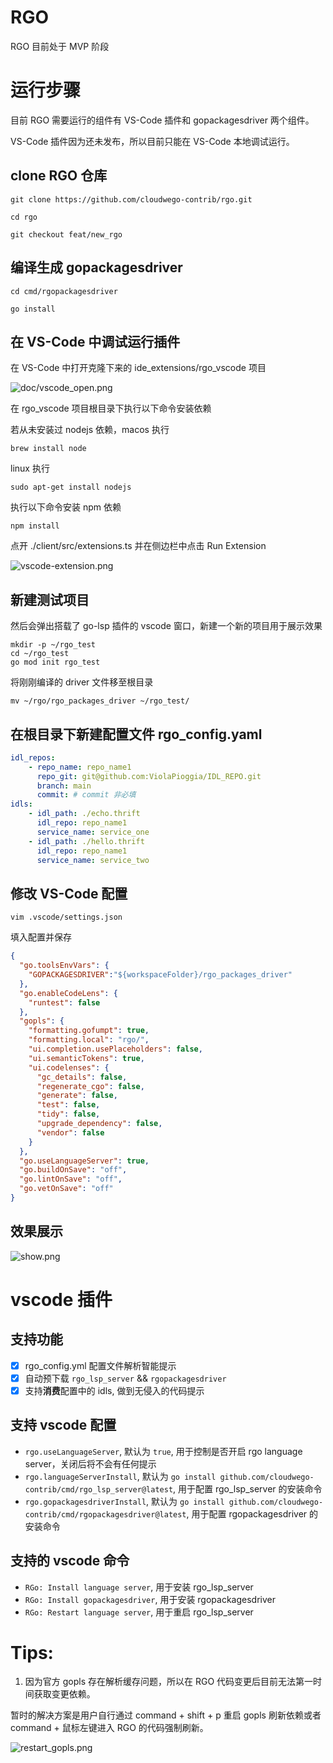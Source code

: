 # RGO
RGO 目前处于 MVP 阶段

# 运行步骤

目前 RGO 需要运行的组件有 VS-Code 插件和 gopackagesdriver 两个组件。

VS-Code 插件因为还未发布，所以目前只能在 VS-Code 本地调试运行。

## clone RGO 仓库

```shell
git clone https://github.com/cloudwego-contrib/rgo.git

cd rgo

git checkout feat/new_rgo
```

## 编译生成 gopackagesdriver

```shell
cd cmd/rgopackagesdriver

go install
```

## 在 VS-Code 中调试运行插件
在 VS-Code 中打开克隆下来的 ide_extensions/rgo_vscode 项目

![doc/vscode_open.png](doc/vscode_open.png)

在 rgo_vscode 项目根目录下执行以下命令安装依赖

若从未安装过 nodejs 依赖，macos 执行
```shell
brew install node
```
linux 执行
```shell
sudo apt-get install nodejs
```

执行以下命令安装 npm 依赖
```shell
npm install
```

点开 ./client/src/extensions.ts 并在侧边栏中点击 Run Extension

![vscode-extension.png](./doc/vscode-extension.png)

## 新建测试项目

然后会弹出搭载了 go-lsp 插件的 vscode 窗口，新建一个新的项目用于展示效果

```shell
mkdir -p ~/rgo_test
cd ~/rgo_test
go mod init rgo_test
```

将刚刚编译的 driver 文件移至根目录
```shell
mv ~/rgo/rgo_packages_driver ~/rgo_test/
```

## 在根目录下新建配置文件 rgo_config.yaml

```yaml
idl_repos:
    - repo_name: repo_name1
      repo_git: git@github.com:ViolaPioggia/IDL_REPO.git
      branch: main
      commit: # commit 非必填
idls:
    - idl_path: ./echo.thrift
      idl_repo: repo_name1
      service_name: service_one
    - idl_path: ./hello.thrift
      idl_repo: repo_name1
      service_name: service_two

```

## 修改 VS-Code 配置

```shell
vim .vscode/settings.json
```

填入配置并保存

```json
{
  "go.toolsEnvVars": {
    "GOPACKAGESDRIVER":"${workspaceFolder}/rgo_packages_driver"
  },
  "go.enableCodeLens": {
    "runtest": false
  },
  "gopls": {
    "formatting.gofumpt": true,
    "formatting.local": "rgo/",
    "ui.completion.usePlaceholders": false,
    "ui.semanticTokens": true,
    "ui.codelenses": {
      "gc_details": false,
      "regenerate_cgo": false,
      "generate": false,
      "test": false,
      "tidy": false,
      "upgrade_dependency": false,
      "vendor": false
    }
  },
  "go.useLanguageServer": true,
  "go.buildOnSave": "off",
  "go.lintOnSave": "off",
  "go.vetOnSave": "off"
}

```

## 效果展示
![show.png](doc/show.png)

# vscode 插件

## 支持功能
- [x] rgo_config.yml 配置文件解析智能提示
- [x] 自动预下载 `rgo_lsp_server` && `rgopackagesdriver` 
- [x] 支持**消费**配置中的 idls, 做到无侵入的代码提示

## 支持 vscode 配置

- `rgo.useLanguageServer`, 默认为 `true`, 用于控制是否开启 rgo language server，关闭后将不会有任何提示
- `rgo.languageServerInstall`, 默认为 `go install github.com/cloudwego-contrib/cmd/rgo_lsp_server@latest`, 用于配置 rgo_lsp_server 的安装命令
- `rgo.gopackagesdriverInstall`, 默认为 `go install github.com/cloudwego-contrib/cmd/rgopackagesdriver@latest`, 用于配置 rgopackagesdriver 的安装命令

## 支持的 vscode 命令

- `RGo: Install language server`, 用于安装 rgo_lsp_server
- `RGo: Install gopackagesdriver`, 用于安装 rgopackagesdriver
- `RGo: Restart language server`, 用于重启 rgo_lsp_server

# Tips:

1. 因为官方 gopls 存在解析缓存问题，所以在 RGO 代码变更后目前无法第一时间获取变更依赖。

暂时的解决方案是用户自行通过 command + shift + p 重启 gopls 刷新依赖或者 command + 鼠标左键进入 RGO 的代码强制刷新。

![restart_gopls.png](doc/restart_gopls.png)
